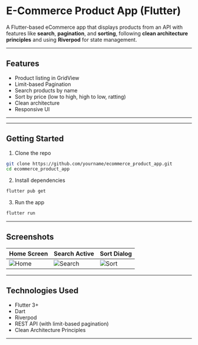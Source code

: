 # E-Commerce Product App (Flutter)

A Flutter-based eCommerce app that displays products from an API with features like **search**, **pagination**, and **sorting**, following **clean architecture principles** and using **Riverpod** for state management.

---

## Features

-  Product listing in GridView
-  Limit-based Pagination
-  Search products by name
-  Sort by price (low to high, high to low, ratting)
-  Clean architecture
-  Responsive UI

---

---

##  Getting Started

1. Clone the repo
```bash
git clone https://github.com/yourname/ecommerce_product_app.git
cd ecommerce_product_app
```

2. Install dependencies
```bash
flutter pub get
```

3. Run the app
```bash
flutter run
```

---

## Screenshots

| Home Screen | Search Active | Sort Dialog |
|-------------|---------------|-------------|
| ![Home](screenshots/home.png) | ![Search](screenshots/search.png) | ![Sort](screenshots/sort.png) |

---

## Technologies Used

- Flutter 3+
- Dart
- Riverpod
- REST API (with limit-based pagination)
- Clean Architecture Principles

---


